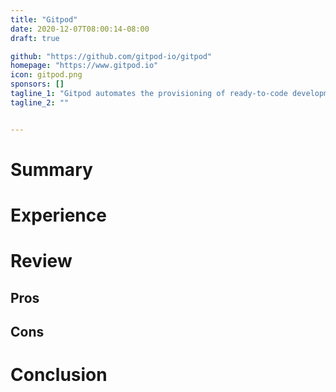 ```yaml
---
title: "Gitpod"
date: 2020-12-07T08:00:14-08:00
draft: true

github: "https://github.com/gitpod-io/gitpod"
homepage: "https://www.gitpod.io"
icon: gitpod.png
sponsors: []
tagline_1: "Gitpod automates the provisioning of ready-to-code development environments."
tagline_2: ""


---
```


# Summary

# Experience

# Review

## Pros

## Cons

# Conclusion